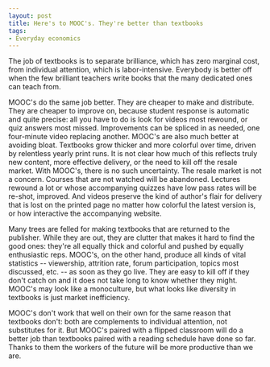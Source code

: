 ```yaml
---
layout: post
title: Here's to MOOC's. They're better than textbooks
tags:
- Everyday economics
---
```

The job of textbooks is to separate brilliance, which has zero marginal cost, from individual attention, which is labor-intensive. Everybody is better off when the few brilliant teachers write books that the many dedicated ones can teach from.

MOOC's do the same job better. They are cheaper to make and distribute. They are cheaper to improve on, because student response is automatic and quite precise: all you have to do is look for videos most rewound, or quiz answers most missed. Improvements can be spliced in as needed, one four-minute video replacing another. MOOC's are also much better at avoiding bloat. Textbooks grow thicker and more colorful over time, driven by relentless yearly print runs. It is not clear how much of this reflects truly new content, more effective delivery, or the need to kill off the resale market. With MOOC's, there is no such uncertainty. The resale market is not a concern. Courses that are not watched will be abandoned. Lectures rewound a lot or whose accompanying quizzes have low pass rates will be re-shot, improved. And videos preserve the kind of author's flair for delivery that is lost on the printed page no matter how colorful the latest version is, or how interactive the accompanying website.

Many trees are felled for making textbooks that are returned to the publisher. While they are out, they are clutter that makes it hard to find the good ones: they're all equally thick and colorful and pushed by equally enthusiastic reps. MOOC's, on the other hand, produce all kinds of vital statistics -- viewership, attrition rate, forum participation, topics most discussed, etc. -- as soon as they go live. They are easy to kill off if they don't catch on and it does not take long to know whether they might. MOOC's may look like a monoculture, but what looks like diversity in textbooks is just market inefficiency.

MOOC's don't work that well on their own for the same reason that textbooks don't: both are complements to individual attention, not substitutes for it. But MOOC's paired with a flipped classroom will do a better job than textbooks paired with a reading schedule have done so far. Thanks to them the workers of the future will be more productive than we are.
